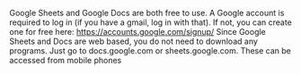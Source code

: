 Google Sheets and Google Docs are both free to use. A Google account is required to log in (if you have a gmail, log in with that). If not, you can create one for free here: https://accounts.google.com/signup/
Since Google Sheets and Docs are web based, you do not need to download any programs. Just go to docs.google.com or sheets.google.com. These can be accessed from mobile phones
